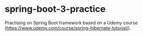 # spring-boot-3-practice
Practising on Spring Boot framework based on a Udemy course (https://www.udemy.com/course/spring-hibernate-tutorial/).
